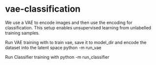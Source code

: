 # vae-classification

We use a VAE to encode images and then use the encoding for classification. This setup enables unsupervised learning from unlabelled training samples. 

Run VAE training with to train vae, save it to model_dir and encode the dataset into the latent space
python -m run_vae 

Run Classifier training with
python -m run_classifier 
